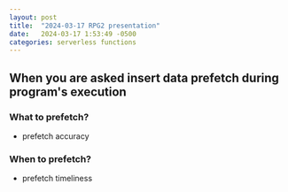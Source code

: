 ```yaml
---
layout: post
title:  "2024-03-17 RPG2 presentation"
date:   2024-03-17 1:53:49 -0500
categories: serverless functions
---
```


## When you are asked insert data prefetch during program's execution
### What to prefetch?
- prefetch accuracy

### When to prefetch?
- prefetch timeliness
